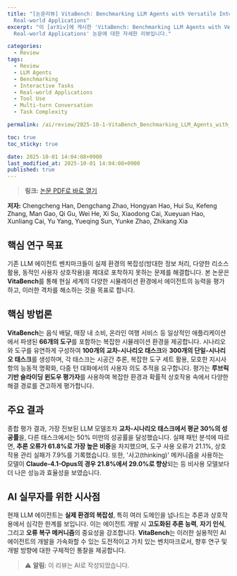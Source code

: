 ```yaml
---
title: "[논문리뷰] VitaBench: Benchmarking LLM Agents with Versatile Interactive Tasks in
  Real-world Applications"
excerpt: "이 [arXiv]에 게시한 'VitaBench: Benchmarking LLM Agents with Versatile Interactive Tasks in
  Real-world Applications' 논문에 대한 자세한 리뷰입니다."

categories:
  - Review
tags:
  - Review
  - LLM Agents
  - Benchmarking
  - Interactive Tasks
  - Real-world Applications
  - Tool Use
  - Multi-turn Conversation
  - Task Complexity

permalink: /ai/review/2025-10-1-VitaBench_Benchmarking_LLM_Agents_with_Versatile_Interactive_Tasks_in_Real-world_Applications/

toc: true
toc_sticky: true

date: 2025-10-01 14:04:08+0900
last_modified_at: 2025-10-01 14:04:08+0900
published: true
---
```

> **링크:** [논문 PDF로 바로 열기](https://arxiv.org/abs/2509.26490)

**저자:** Chengcheng Han, Dengchang Zhao, Hongyan Hao, Hui Su, Kefeng Zhang, Man Gao, Qi Gu, Wei He, Xi Su, Xiaodong Cai, Xueyuan Hao, Xunliang Cai, Yu Yang, Yueqing Sun, Yunke Zhao, Zhikang Xia



## 핵심 연구 목표
기존 LLM 에이전트 벤치마크들이 실제 환경의 복잡성(방대한 정보 처리, 다양한 리소스 활용, 동적인 사용자 상호작용)을 제대로 포착하지 못하는 문제를 해결합니다. 본 논문은 **VitaBench**를 통해 현실 세계의 다양한 시뮬레이션 환경에서 에이전트의 능력을 평가하고, 이러한 격차를 해소하는 것을 목표로 합니다.

## 핵심 방법론
**VitaBench**는 음식 배달, 매장 내 소비, 온라인 여행 서비스 등 일상적인 애플리케이션에서 파생된 **66개의 도구**를 포함하는 복잡한 시뮬레이션 환경을 제공합니다. 시나리오와 도구를 유연하게 구성하여 **100개의 교차-시나리오 태스크**와 **300개의 단일-시나리오 태스크**를 생성하며, 각 태스크는 시공간 추론, 복잡한 도구 세트 활용, 모호한 지시사항의 능동적 명확화, 다중 턴 대화에서의 사용자 의도 추적을 요구합니다. 평가는 **루브릭 기반 슬라이딩 윈도우 평가자**를 사용하여 복잡한 환경과 확률적 상호작용 속에서 다양한 해결 경로를 견고하게 평가합니다.

## 주요 결과
종합 평가 결과, 가장 진보된 LLM 모델조차 **교차-시나리오 태스크에서 평균 30%의 성공률**을, 다른 태스크에서는 50% 미만의 성공률을 달성했습니다. 실패 패턴 분석에 따르면, **추론 오류가 61.8%로 가장 높은 비중**을 차지했으며, 도구 사용 오류가 21.1%, 상호작용 관리 실패가 7.9%를 기록했습니다. 또한, '사고(thinking)' 메커니즘을 사용하는 모델이 **Claude-4.1-Opus의 경우 21.8%에서 29.0%로 향상**되는 등 비사용 모델보다 더 나은 성능과 효율성을 보였습니다.

## AI 실무자를 위한 시사점
현재 LLM 에이전트는 **실제 환경의 복잡성**, 특히 여러 도메인을 넘나드는 추론과 상호작용에서 심각한 한계를 보입니다. 이는 에이전트 개발 시 **고도화된 추론 능력**, **자기 인식**, 그리고 **오류 복구 메커니즘**의 중요성을 강조합니다. **VitaBench**는 이러한 실용적인 AI 에이전트의 개발을 가속화할 수 있는 도전적이고 가치 있는 벤치마크로서, 향후 연구 및 개발 방향에 대한 구체적인 통찰을 제공합니다.

> ⚠️ **알림:** 이 리뷰는 AI로 작성되었습니다.